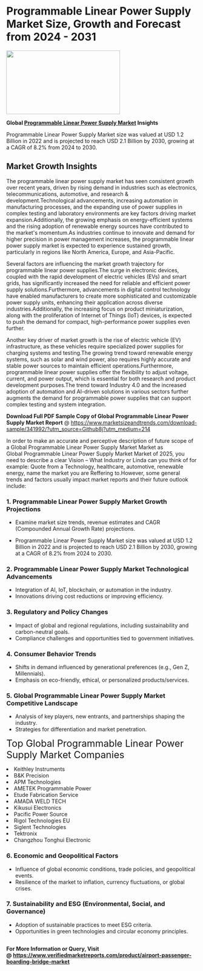 <H1>Programmable Linear Power Supply Market Size, Growth and Forecast from 2024 - 2031</H1><img class="aligncenter size-medium wp-image-584254" src="https://thirdeyenews.in/wp-content/uploads/2024/09/Global-Market-Research-300x168.jpeg" alt="" width="300" height="168" /><p><strong>Global&nbsp;<a href="https://www.marketsizeandtrends.com/download-sample/341992/?utm_source=Github8j?utm_medium=214">Programmable Linear Power Supply Market</a> Insights</strong></p><p>Programmable Linear Power Supply Market size was valued at USD 1.2 Billion in 2022 and is projected to reach USD 2.1 Billion by 2030, growing at a CAGR of 8.2% from 2024 to 2030.</p><p><h2>Market Growth Insights</h2> <p>The programmable linear power supply market has seen consistent growth over recent years, driven by rising demand in industries such as electronics, telecommunications, automotive, and research & development.Technological advancements, increasing automation in manufacturing processes, and the expanding use of power supplies in complex testing and laboratory environments are key factors driving market expansion.Additionally, the growing emphasis on energy-efficient systems and the rising adoption of renewable energy sources have contributed to the market's momentum.As industries continue to innovate and demand for higher precision in power management increases, the programmable linear power supply market is expected to experience sustained growth, particularly in regions like North America, Europe, and Asia-Pacific.</p> <p>Several factors are influencing the market growth trajectory for programmable linear power supplies.The surge in electronic devices, coupled with the rapid development of electric vehicles (EVs) and smart grids, has significantly increased the need for reliable and efficient power supply solutions.Furthermore, advancements in digital control technology have enabled manufacturers to create more sophisticated and customizable power supply units, enhancing their application across diverse industries.Additionally, the increasing focus on product miniaturization, along with the proliferation of Internet of Things (IoT) devices, is expected to push the demand for compact, high-performance power supplies even further.</p> <p>Another key driver of market growth is the rise of electric vehicle (EV) infrastructure, as these vehicles require specialized power supplies for charging systems and testing.The growing trend toward renewable energy systems, such as solar and wind power, also requires highly accurate and stable power sources to maintain efficient operations.Furthermore, programmable linear power supplies offer the flexibility to adjust voltage, current, and power output, which is essential for both research and product development purposes.The trend toward Industry 4.0 and the increased adoption of automation and AI-driven solutions in various sectors further augments the demand for programmable power supplies that can support complex testing and system integration.</p> <p><span class=""><strong>Download Full PDF Sample Copy of Global Programmable Linear Power Supply Market Report</strong> @ <a href="https://www.marketsizeandtrends.com/download-sample/341992/?utm_source=Github8j?utm_medium=214" target="_blank">https://www.marketsizeandtrends.com/download-sample/341992/?utm_source=Github8j?utm_medium=214</a></span></p><p>In order to make an accurate and perceptive description of future scope of a Global&nbsp;Programmable Linear Power Supply Market Market as Global&nbsp;Programmable Linear Power Supply Market Market of 2025, you need to describe a clear Vision &ndash; What Industry or Linda can you think of for example: Quote from a Technology, healthcare, automotive, renewable energy, name the market you are Reffering to.However, some general trends and factors usually impact market reports and their future outlook include:</p><h3>1.&nbsp;<strong>Programmable Linear Power Supply Market Growth Projections</strong></h3><ul><li>Examine market size trends, revenue estimates and CAGR (Compounded Annual Growth Rate) projections.</li><li><p>Programmable Linear Power Supply Market size was valued at USD 1.2 Billion in 2022 and is projected to reach USD 2.1 Billion by 2030, growing at a CAGR of 8.2% from 2024 to 2030.</p></li></ul><h3>2.&nbsp;<strong>Programmable Linear Power Supply Market Technological Advancements</strong></h3><ul><li>Integration of AI, IoT, blockchain, or automation in the industry.</li><li>Innovations driving cost reductions or improving efficiency.</li></ul><h3>3.&nbsp;<strong>Regulatory and Policy Changes</strong></h3><ul><li>Impact of global and regional regulations, including sustainability and carbon-neutral goals.</li><li>Compliance challenges and opportunities tied to government initiatives.</li></ul><h3>4.&nbsp;<strong>Consumer Behavior Trends</strong></h3><ul><li>Shifts in demand influenced by generational preferences (e.g., Gen Z, Millennials).</li><li>Emphasis on eco-friendly, ethical, or personalized products/services.</li></ul><h3>5.&nbsp;<strong>Global Programmable Linear Power Supply Market Competitive Landscape</strong></h3><ul><li>Analysis of key players, new entrants, and partnerships shaping the industry.</li><li>Strategies for differentiation and market penetration.</li></ul><p data-pm-slice="1 1 []"><span style="color: inherit; font-family: inherit; font-size: 25px;">Top Global Programmable Linear Power Supply Market Companies</span></p><div class="" data-test-id=""><p><li>Keithley Instruments</li><li> B&K Precision</li><li> APM Technologies</li><li> AMETEK Programmable Power</li><li> Etude Fabrication Service</li><li> AMADA WELD TECH</li><li> Kikusui Electronics</li><li> Pacific Power Source</li><li> Rigol Technologies EU</li><li> Siglent Technologies</li><li> Tektronix</li><li> Changzhou Tonghui Electronic</li></p></div><h3>6.&nbsp;<strong>Economic and Geopolitical Factors</strong></h3><ul><li>Influence of global economic conditions, trade policies, and geopolitical events.</li><li>Resilience of the market to inflation, currency fluctuations, or global crises.</li></ul><h3>7.&nbsp;<strong>Sustainability and ESG (Environmental, Social, and Governance)</strong></h3><ul><li>Adoption of sustainable practices to meet ESG criteria.</li><li>Opportunities in green technologies and circular economy principles.</li></ul><h2><strong style="font-size: 14px;">For More Information or Query, Visit @&nbsp;</strong><a style="background-color: #ffffff; font-size: 14px;" href="https://www.marketsizeandtrends.com/report/programmable-linear-power-supply-market/" target="_blank">https://www.verifiedmarketreports.com/product/airport-passenger-boarding-bridge-market</a></h2>